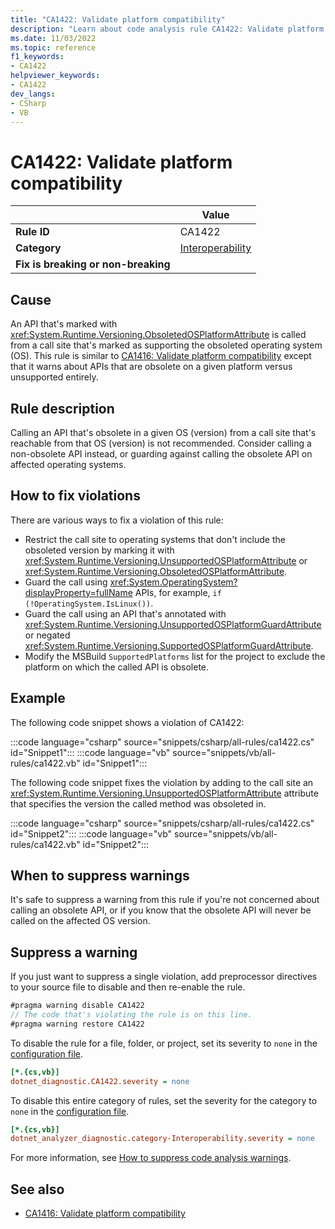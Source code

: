 ```yaml
---
title: "CA1422: Validate platform compatibility"
description: "Learn about code analysis rule CA1422: Validate platform compatibility"
ms.date: 11/03/2022
ms.topic: reference
f1_keywords:
- CA1422
helpviewer_keywords:
- CA1422
dev_langs:
- CSharp
- VB
---
```

# CA1422: Validate platform compatibility

|                                     | Value                                            |
| ----------------------------------- | ------------------------------------------------ |
| **Rule ID**                         | CA1422                                           |
| **Category**                        | [Interoperability](interoperability-warnings.md) |
| **Fix is breaking or non-breaking** |                                                  |

## Cause

An API that's marked with <xref:System.Runtime.Versioning.ObsoletedOSPlatformAttribute> is called from a call site that's marked as supporting the obsoleted operating system (OS). This rule is similar to [CA1416: Validate platform compatibility](ca1416.md) except that it warns about APIs that are obsolete on a given platform versus unsupported entirely.

## Rule description

Calling an API that's obsolete in a given OS (version) from a call site that's reachable from that OS (version) is not recommended. Consider calling a non-obsolete API instead, or guarding against calling the obsolete API on affected operating systems.

## How to fix violations

There are various ways to fix a violation of this rule:

- Restrict the call site to operating systems that don't include the obsoleted version by marking it with <xref:System.Runtime.Versioning.UnsupportedOSPlatformAttribute> or <xref:System.Runtime.Versioning.ObsoletedOSPlatformAttribute>.
- Guard the call using <xref:System.OperatingSystem?displayProperty=fullName> APIs, for example, `if (!OperatingSystem.IsLinux())`.
- Guard the call using an API that's annotated with <xref:System.Runtime.Versioning.UnsupportedOSPlatformGuardAttribute> or negated <xref:System.Runtime.Versioning.SupportedOSPlatformGuardAttribute>.
- Modify the MSBuild `SupportedPlatforms` list for the project to exclude the platform on which the called API is obsolete.

## Example

The following code snippet shows a violation of CA1422:

:::code language="csharp" source="snippets/csharp/all-rules/ca1422.cs" id="Snippet1":::
:::code language="vb" source="snippets/vb/all-rules/ca1422.vb" id="Snippet1":::

The following code snippet fixes the violation by adding to the call site an <xref:System.Runtime.Versioning.UnsupportedOSPlatformAttribute> attribute that specifies the version the called method was obsoleted in.

:::code language="csharp" source="snippets/csharp/all-rules/ca1422.cs" id="Snippet2":::
:::code language="vb" source="snippets/vb/all-rules/ca1422.vb" id="Snippet2":::

## When to suppress warnings

It's safe to suppress a warning from this rule if you're not concerned about calling an obsolete API, or if you know that the obsolete API will never be called on the affected OS version.

## Suppress a warning

If you just want to suppress a single violation, add preprocessor directives to your source file to disable and then re-enable the rule.

```csharp
#pragma warning disable CA1422
// The code that's violating the rule is on this line.
#pragma warning restore CA1422
```

To disable the rule for a file, folder, or project, set its severity to `none` in the [configuration file](../configuration-files.md).

```ini
[*.{cs,vb}]
dotnet_diagnostic.CA1422.severity = none
```

To disable this entire category of rules, set the severity for the category to `none` in the [configuration file](../configuration-files.md).

```ini
[*.{cs,vb}]
dotnet_analyzer_diagnostic.category-Interoperability.severity = none
```

For more information, see [How to suppress code analysis warnings](../suppress-warnings.md).

## See also

- [CA1416: Validate platform compatibility](ca1416.md)
